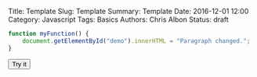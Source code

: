 Title: Template
Slug: Template
Summary: Template
Date: 2016-12-01 12:00
Category: Javascript
Tags: Basics
Authors: Chris Albon
Status: draft

```javascript
function myFunction() {
    document.getElementById("demo").innerHTML = "Paragraph changed.";
}
```

<button type="button" onclick="myFunction()">Try it</button>

<script>
    function myFunction() {
        document.getElementById("demo").innerHTML = "Paragraph changed.";
    }
</script>
